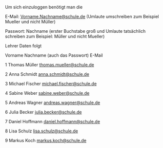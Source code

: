 Um sich einzuloggen benötigt man die


E-Mail: Vorname.Nachname@schule.de (Umlaute umschreiben zum Beispiel Mueller und nicht Müller)


Passwort: Nachname (erster Buchstabe groß und Umlaute tatsächlich schreiben zum Beispiel: Müller und nicht Mueller)

Lehrer Daten folgt

Vorname
Nachname (auch das Passwort)
E-Mail


1
Thomas
Müller
thomas.mueller@schule.de


2
Anna
Schmidt
anna.schmidt@schule.de


3
Michael
Fischer
michael.fischer@schule.de


4
Sabine
Weber
sabine.weber@schule.de


5
Andreas
Wagner
andreas.wagner@schule.de


6
Julia
Becker
julia.becker@schule.de


7
Daniel
Hoffmann
daniel.hoffmann@schule.de


8
Lisa
Schulz
lisa.schulz@schule.de


9
Markus
Koch
markus.koch@schule.de
